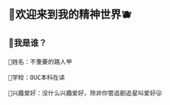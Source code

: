 ## 🍒欢迎来到我的精神世界🫐
### 🤔我是谁？

    🌭姓名：不重要的路人甲

    🥪学校：OUC本科在读

    🧀兴趣爱好：没什么兴趣爱好，除非你管追剧追星叫爱好😜
    

<!--
**chx0211/chx0211** is a ✨ _special_ ✨ repository because its `README.md` (this file) appears on your GitHub profile.

Here are some ideas to get you started:

- 🔭 I’m currently working on ...
- 🌱 I’m currently learning ...
- 👯 I’m looking to collaborate on ...
- 🤔 I’m looking for help with ...
- 💬 Ask me about ...
- 📫 How to reach me: ...
- 😄 Pronouns: ...
- ⚡ Fun fact: ...
-->
